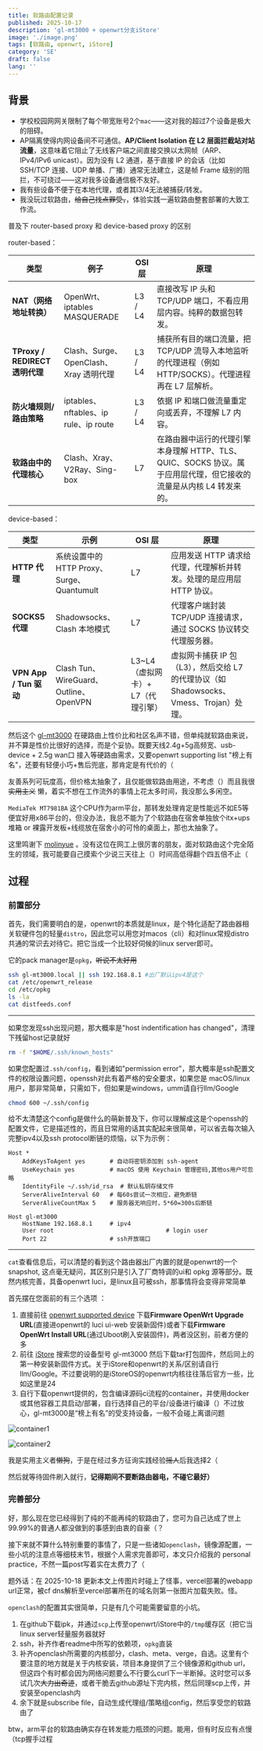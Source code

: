 ```yaml
---
title: 软路由配置记录
published: 2025-10-17
description: 'gl-mt3000 + openwrt分支iStore'
image: './image.png'
tags: [软路由, openwrt, iStore]
category: 'SE'
draft: false 
lang: ''
---
```


## 背景

- 学校校园网网关限制了每个带宽账号2个`mac`——这对我的超过7个设备是极大的阻碍。
- AP隔离使得内网设备间不可通信。**AP/Client Isolation 在 L2 层面拦截站对站流量**，这意味着它阻止了无线客户端之间直接交换以太网帧（ARP、IPv4/IPv6 unicast）。因为没有 L2 通道，基于直接 IP 的会话（比如 SSH/TCP 连接、UDP 单播、广播）通常无法建立，这是帧 Frame 级别的阻拦，不可绕过——这对我多设备通信极不友好。
- 我有些设备不便于在本地代理，或者其l3/4无法被捕获/转发。
- 我没玩过软路由，~~给自己找点罪受，~~，体验实践一遍软路由整套部署的大致工作流。

普及下 router-based proxy 和 device-based proxy 的区别

router-based：

| 类型                           | 例子                                   | OSI 层  | 原理                                                         |
| ------------------------------ | -------------------------------------- | ------- | ------------------------------------------------------------ |
| **NAT（网络地址转换）**        | OpenWrt、iptables MASQUERADE           | L3 / L4 | 直接改写 IP 头和 TCP/UDP 端口，不看应用层内容。纯粹的数据包转发。 |
| **TProxy / REDIRECT 透明代理** | Clash、Surge、OpenClash、Xray 透明代理 | L3 / L4 | 捕获所有目的端口流量，把 TCP/UDP 流导入本地监听的代理进程（例如 HTTP/SOCKS）。代理进程再在 L7 层解析。 |
| **防火墙规则/路由策略**        | iptables、nftables、ip rule、ip route  | L3 / L4 | 依据 IP 和端口做流量重定向或丢弃，不理解 L7 内容。           |
| **软路由中的代理核心**         | Clash、Xray、V2Ray、Sing-box           | L7      | 在路由器中运行的代理引擎本身理解 HTTP、TLS、QUIC、SOCKS 协议。属于应用层代理，但它接收的流量是从内核 L4 转发来的。 |

device-based：

| 类型                   | 示例                                       | OSI 层                            | 原理                                                         |
| ---------------------- | ------------------------------------------ | --------------------------------- | ------------------------------------------------------------ |
| **HTTP 代理**          | 系统设置中的 HTTP Proxy、Surge、Quantumult | L7                                | 应用发送 HTTP 请求给代理，代理解析并转发。处理的是应用层 HTTP 协议。 |
| **SOCKS5 代理**        | Shadowsocks、Clash 本地模式                | L7                                | 代理客户端封装 TCP/UDP 连接请求，通过 SOCKS 协议转交代理服务器。 |
| **VPN App / Tun 驱动** | Clash Tun、WireGuard、Outline、OpenVPN     | L3~L4（虚拟网卡）+ L7（代理引擎） | 虚拟网卡捕获 IP 包（L3），然后交给 L7 的代理协议（如 Shadowsocks、Vmess、Trojan）处理。 |

然后这个 [gl-mt3000](https://openwrt.org/toh/gl.inet/gl-mt3000) 在硬路由上性价比和社区名声不错，但单纯就软路由来说，并不算是性价比很好的选择，而是个妥协。既要天线2.4g+5g高频宽、usb-device + 2.5g wan口 接入等硬路由需求，又要openwrt supporting list "榜上有名"，还要有轻便小巧+售后兜底，那肯定是有代价的（

友善系列可玩度高，但价格太抽象了，且仅能做软路由用途，不考虑（）而且我很 ~~实用主义~~ 懒，着实不想在工作流外的事情上花太多时间，我没那么多闲空。

`MediaTek MT7981BA` 这个CPU作为arm平台，那转发处理肯定是性能远不如E5等便宜好用x86平台的，但没办法，我总不能为了个软路由在宿舍单独放个itx+ups堆箱 or 裸露开发板+线缆放在宿舍小的可怜的桌面上，那也太抽象了。

这里鸣谢下 [molinyue](https://moliyue.xyz/) 。没有这位在网工上很厉害的朋友，面对软路由这个完全陌生的领域，我可能要自己摸索个少说三天往上（）时间高低得翻个四五倍不止（

## 过程

### 前置部分

首先，我们需要明白的是，openwrt的本质就是linux，是个特化适配了路由器相关软硬件包的轻量`distro`，因此您可以用您对macos（cli）和对linux常规distro共通的常识去对待它。把它当成一个比较好伺候的linux server即可。

它的pack manager是`opkg`，~~听说不太好用~~

```sh
ssh gl-mt3000.local || ssh 192.168.8.1 #出厂默认ipv4是这个  
cat /etc/openwrt_release
cd /etc/opkg
ls -la
cat distfeeds.conf
```

------

如果您发现ssh出现问题，那大概率是"host indentification has changed"，清理下残留host记录就好

```sh
rm -f "$HOME/.ssh/known_hosts"
```

如果您配置过`.ssh/config`，看到诸如"permission error"，那大概率是ssh配置文件的权限设置问题，openssh对此有着严格的安全要求，如果您是 macOS/linux 用户，那非常简单，只需如下，但如果是windows，umm请自行llm/Google

```sh
chmod 600 ~/.ssh/config
```

给不太清楚这个config是做什么的萌新普及下，你可以理解成这是个openssh的配置文件，它是描述性的，而且日常用的话其实配起来很简单，可以省去每次输入完整ipv4以及ssh protocol断链的烦恼，以下为示例：

```
Host *
    AddKeysToAgent yes       # 自动将密钥添加到 ssh-agent
    UseKeychain yes          # macOS 使用 Keychain 管理密码,其他os用户可忽略
    IdentityFile ~/.ssh/id_rsa  # 默认私钥存储文件
    ServerAliveInterval 60   # 每60s尝试一次相应，避免断链
    ServerAliveCountMax 5    # 服务器无响应时，5*60=300s后断链

Host gl-mt3000
    HostName 192.168.8.1     # ipv4
    User root								 # login user
    Port 22                  # ssh开放端口
```

------

`cat`查看信息后，可以清楚的看到这个路由器出厂内置的就是openwrt的一个snapshot, 这点毫无疑问，其区别只是引入了厂商特调的ui和 opkg 源等部分。既然内核完善，具备openwrt luci，是linux且可被ssh，那事情将会变得非常简单

首先摆在您面前的有三个选项 ：

1. 直接前往 [openwrt supported device](https://openwrt.org/toh/gl.inet/gl-mt3000) 下载**Firmware OpenWrt Upgrade URL**(直接进openwrt的 luci ui-web 安装新固件)或者下载**Firmware OpenWrt Install URL**(通过Uboot刷入安装固件)，两者没区别，前者方便的多
2. 前往 [iStore](https://site.istoreos.com/firmware/download?devicename=mt3000) 搜索您的设备型号 gl-mt3000 然后下载tar打包固件，然后同上的第一种安装新固件方式。关于iStore和openwrt的关系/区别请自行llm/Google。不过要说明的是iStoreOS的openwrt内核往往落后官方一些，比如这里是24
3. 自行下载openwrt提供的，包含编译源码ci流程的container，并使用docker或其他容器工具启动/部署，自行选择自己的平台/设备进行编译（）不过放心，gl-mt3000是“榜上有名”的受支持设备，一般不会碰上离谱问题

![container1](./openwrt-compile-container1.png)

![container2](./openwrt-compile-container2.png)

我是实用主义者~~懒狗~~，于是在经过多方征询实践经验~~摇人~~后我选择2（

然后就等待固件刷入就行，**记得期间不要断路由器电，不碰它最好）**

### 完善部分

好，那么现在您已经得到了纯的不能再纯的软路由了，您可为自己达成了世上99.99%的普通人都没做到的事感到由衷的自豪（？

接下来就不算什么特别重要的事情了，只是一些诸如`openclash`，镜像源配置，一些小坑的注意点等细枝末节，根据个人需求完善即可，本文只介绍我的 personal practice，不然一篇post写着实在太费力了（

题外话：在 2025-10-18 更新本文上传图片时碰上了怪事，vercel部署的webapp url正常，被cf dns解析至vercel部署所在的域名则第一张图片加载失败。怪。

`openclash`的配置其实很简单，只是有几个可能需要留意的小坑。

1. 在github下载ipk，并通过`scp`上传至openwrt/iStore中的`/tmp`缓存区（把它当linux server轻量服务器就好
2. ssh，补齐作者readme中所写的依赖项，`opkg`直装
3. 补齐openclash所需要的内核部分，clash、meta、verge，自选。这里有个要注意的地方就是关于内核安装，项目本身提供了三个镜像源和github url，但这四个有时都会因为网络问题要么不行要么curl下一半断掉。这时您可以多试几次~~大力出奇迹~~，或者干脆去github源址下完内核，然后同理scp上传，并安装至openclash内
4. 余下就是subscribe file，自动生成代理组/策略组config，然后享受您的软路由了

btw，arm平台的软路由确实存在转发能力瓶颈的问题。能用，但有时反应有点慢（tcp握手过程

